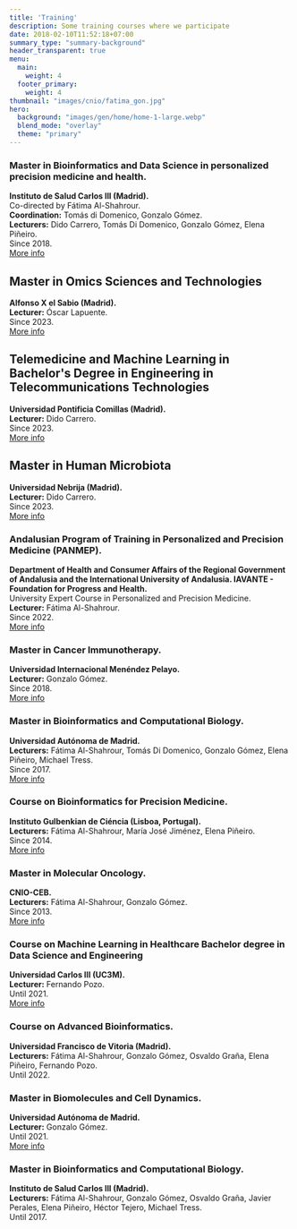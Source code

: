 ```yaml
---
title: 'Training'
description: Some training courses where we participate
date: 2018-02-10T11:52:18+07:00
summary_type: "summary-background"
header_transparent: true
menu:
  main:
    weight: 4
  footer_primary:
    weight: 4
thumbnail: "images/cnio/fatima_gon.jpg"
hero:
  background: "images/gen/home/home-1-large.webp"
  blend_mode: "overlay"
  theme: "primary"
---
```


### Master in Bioinformatics and Data Science in personalized precision medicine and health.
**Instituto de Salud Carlos III (Madrid).**  
Co-directed by Fátima Al-Shahrour.  
**Coordination:** Tomás di Domenico, Gonzalo Gómez.  
**Lecturers:** Dido Carrero, Tomás Di Domenico, Gonzalo Gómez, Elena Piñeiro.  
Since 2018.  
[More info](http://www.masterbioinformatica.com/)

## Master in Omics Sciences and Technologies
**Alfonso X el Sabio (Madrid).**  
**Lecturer:** Óscar Lapuente.  
Since 2023.  
[More info](https://www.uax.com/titulaciones/master-online-en-ciencias-y-tecnologias-omicas)

## Telemedicine and Machine Learning in Bachelor's Degree in Engineering in Telecommunications Technologies
**Universidad Pontificia Comillas (Madrid).**  
**Lecturer:** Dido Carrero.  
Since 2023.  
[More info](https://www.comillas.edu/en/degrees/bachelors-degree-in-engineering-in-telecommunications-technologies-gitt/)

## Master in Human Microbiota
**Universidad Nebrija (Madrid).**  
**Lecturer:** Dido Carrero.  
Since 2023.  
[More info](https://www.nebrija.com/en/postgraduate-degree/master/human-microbiota/)

### Andalusian Program of Training in Personalized and Precision Medicine (PANMEP).  
**Department of Health and Consumer Affairs of the Regional Government of Andalusia and the International University of Andalusia. IAVANTE - Foundation for Progress and Health.**     
University Expert Course in Personalized and Precision Medicine.   
**Lecturer:** Fátima Al-Shahrour.  
Since 2022.  
[More info](https://medicinaprecisionandalucia.iavante.es/)

### Master in Cancer Immunotherapy.
**Universidad Internacional Menéndez Pelayo.**  
**Lecturer:** Gonzalo Gómez.  
Since 2018.  
[More info](http://www.uimp.es/postgrado/estudios/fichaestudio.php?plan=P036&any=2017-18&lan=es)

### Master in Bioinformatics and Computational Biology.
**Universidad Autónoma de Madrid.**  
**Lecturers:** Fátima Al-Shahrour, Tomás Di Domenico, Gonzalo Gómez, Elena Piñeiro, Michael Tress.  
Since 2017.  
[More info](https://www.uam.es/UAM/Bioinform%C3%A1tica-y-Biolog%C3%ADa-Computacional/1446727595246.htm?pid=1242684629435&title=M%C3%A1ster%20Universitario%20en%20Bioinform%C3%A1tica%20y%20Biolog%C3%ADa%20Computacional)

### Course on Bioinformatics for Precision Medicine.
**Instituto Gulbenkian de Ciéncia (Lisboa, Portugal).**  
**Lecturers:** Fátima Al-Shahrour, María José Jiménez, Elena Piñeiro.  
Since 2014.  
[More info](http://ciencias.biomol.uam.es/info_BDC)

### Master in Molecular Oncology.
**CNIO-CEB.**  
**Lecturers:** Fátima Al-Shahrour, Gonzalo Gómez.  
Since 2013.  
[More info](http://mom.ceb.edu.es/en/)

### Course on Machine Learning in Healthcare Bachelor degree in Data Science and Engineering
**Universidad Carlos III (UC3M).**  
**Lecturer:** Fernando Pozo.  
Until 2021.  
[More info](https://aplicaciones.uc3m.es/cpa/generaFicha?&est=350&asig=16803&idioma=2)

### Course on Advanced Bioinformatics.
**Universidad Francisco de Vitoria (Madrid).**  
**Lecturers:** Fátima Al-Shahrour, Gonzalo Gómez, Osvaldo Graña, Elena Piñeiro, Fernando Pozo.  
Until 2022.

### Master in Biomolecules and Cell Dynamics.
**Universidad Autónoma de Madrid.**  
**Lecturer:** Gonzalo Gómez.  
Until 2021.  
[More info](http://ciencias.biomol.uam.es/info_BDC)

### Master in Bioinformatics and Computational Biology.
**Instituto de Salud Carlos III (Madrid).**  
**Lecturers:** Fátima Al-Shahrour, Gonzalo Gómez, Osvaldo Graña, Javier Perales, Elena Piñeiro, Héctor Tejero, Michael Tress.  
Until 2017.

